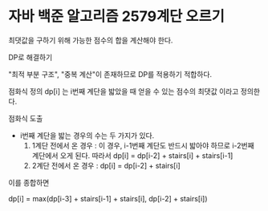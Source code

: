 # 자바 백준 알고리즘 2579계단 오르기

최댓값을 구하기 위해 가능한 점수의 합을 계산해야 한다.

DP로 해결하기

"최적 부분 구조", "중복 계산"이 존재하므로 DP를 적용하기 적합하다.

점화식 정의
dp[i] 는 i번째 계단을 밟았을 때 얻을 수 있는 점수의 최댓값 이라고 정의한다.

점화식 도출

- i번째 계단을 밟는 경우의 수는 두 가지가 있다.
    1. 1계단 전에서 온 경우 : 이 경우, i-1번째 계단도 반드시 밟아야 하므로 i-2번째 계단에서 오게 된다. 따라서 dp[i] = dp[i-2] + stairs[i] + stairs[i-1]
  2. 2계단 전에서 온 경우 : dp[i] = dp[i-2] + stairs[i]


이를 종합하면 

dp[i] = max(dp[i-3] + stairs[i-1] + stairs[i], dp[i-2] + stairs[i])

